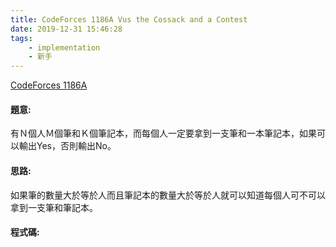 ```yaml
---
title: CodeForces 1186A Vus the Cossack and a Contest
date: 2019-12-31 15:46:28
tags:
    - implementation
    - 新手
---
```

[CodeForces 1186A](https://codeforces.com/problemset/problem/1186/A)
<!-- more -->

#### 題意:
有Ｎ個人Ｍ個筆和Ｋ個筆記本，而每個人一定要拿到一支筆和一本筆記本，如果可以輸出Yes，否則輸出No。

#### 思路:
如果筆的數量大於等於人而且筆記本的數量大於等於人就可以知道每個人可不可以拿到一支筆和筆記本。

#### 程式碼:
<script src="https://gist.github.com/Daviswww/de0a33ecc0c63019994a0fdbda7ee181.js"></script>